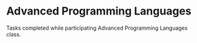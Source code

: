 # Advanced Programming Languages

Tasks completed while participating Advanced Programming Languages class.
